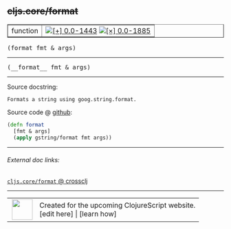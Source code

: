 ## ~~cljs.core/format~~



 <table border="1">
<tr>
<td>function</td>
<td><a href="https://github.com/cljsinfo/cljs-api-docs/tree/0.0-1443"><img valign="middle" alt="[+] 0.0-1443" title="Added in 0.0-1443" src="https://img.shields.io/badge/+-0.0--1443-lightgrey.svg"></a> <a href="https://github.com/cljsinfo/cljs-api-docs/tree/0.0-1885"><img valign="middle" alt="[×] 0.0-1885" title="Removed in 0.0-1885" src="https://img.shields.io/badge/×-0.0--1885-red.svg"></a> </td>
</tr>
</table>

<samp>(format fmt & args)</samp><br>

---

 <samp>
(__format__ fmt & args)<br>
</samp>

---





Source docstring:

```
Formats a string using goog.string.format.
```


Source code @ [github]():

```clj
(defn format
  [fmt & args]
  (apply gstring/format fmt args))
```

<!--
Repo - tag - source tree - lines:

 <pre>

</pre>

-->

---



###### External doc links:

[`cljs.core/format` @ crossclj](http://crossclj.info/fun/cljs.core.cljs/format.html)<br>

---

 <table>
<tr><td>
<img valign="middle" align="right" width="48px" src="http://i.imgur.com/Hi20huC.png">
</td><td>
Created for the upcoming ClojureScript website.<br>
[edit here] | [learn how]
</td></tr></table>

[edit here]:https://github.com/cljsinfo/cljs-api-docs/blob/master/cljsdoc/cljs.core/format.cljsdoc
[learn how]:https://github.com/cljsinfo/cljs-api-docs/wiki/cljsdoc-files

<!--

This information was too distracting to show to readers, but I'll leave it
commented here since it is helpful to:

- pretty-print the data used to generate this document
- and show how to retrieve that data



The API data for this symbol:

```clj
{:ns "cljs.core",
 :name "format",
 :signature ["[fmt & args]"],
 :history [["+" "0.0-1443"] ["-" "0.0-1885"]],
 :type "function",
 :full-name-encode "cljs.core/format",
 :source {:code "(defn format\n  [fmt & args]\n  (apply gstring/format fmt args))",
          :title "Source code",
          :repo "clojurescript",
          :tag "r1878",
          :filename "src/cljs/cljs/core.cljs",
          :lines [1771 1774]},
 :usage ["(format fmt & args)"],
 :full-name "cljs.core/format",
 :clj-symbol "clojure.core/format",
 :docstring "Formats a string using goog.string.format.",
 :removed {:in "0.0-1885", :last-seen "0.0-1878"}}

```

Retrieve the API data for this symbol:

```clj
;; from Clojure REPL
(require '[clojure.edn :as edn])
(-> (slurp "https://raw.githubusercontent.com/cljsinfo/cljs-api-docs/catalog/cljs-api.edn")
    (edn/read-string)
    (get-in [:symbols "cljs.core/format"]))
```

-->
